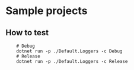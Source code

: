 # Sample projects

## How to test
```
    # Debug
    dotnet run -p ./Default.Loggers -c Debug
    # Release
    dotnet run -p ./Default.Loggers -c Release
``` 
